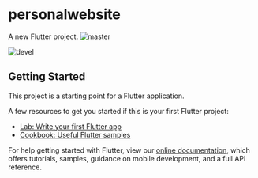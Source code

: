 # personalwebsite

A new Flutter project.
![master](https://github.com/pllee4/personalwebsite/workflows/Deployment/badge.svg)

![devel](https://github.com/pllee4/personalwebsite/workflows/Flutter%20CI/badge.svg)

## Getting Started

This project is a starting point for a Flutter application.

A few resources to get you started if this is your first Flutter project:

- [Lab: Write your first Flutter app](https://flutter.dev/docs/get-started/codelab)
- [Cookbook: Useful Flutter samples](https://flutter.dev/docs/cookbook)

For help getting started with Flutter, view our
[online documentation](https://flutter.dev/docs), which offers tutorials,
samples, guidance on mobile development, and a full API reference.
